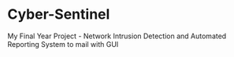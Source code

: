 # Cyber-Sentinel
My Final Year Project - Network Intrusion Detection and Automated Reporting System to mail with GUI
